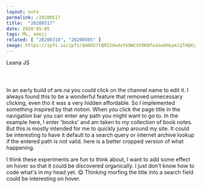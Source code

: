 ```yaml
---
layout: note
permalink: /20200517
title:  "20200517"
date: 2020-05-05
tags: ML, emoji
related: [ "20200318", "20200505" ]
image: https://ipfs.io/ipfs/QmNXG7tQM2JdwdvYk9WCXX9KNfeaGu6hbymJqTHQXLfs9v?filename=20200318.png
---
```


Leana JS
```



```







In an early build of are.na you could click on the channel name to edit it. I always found this to be a wonderful feature that removed unnecessary clicking, even tho it was a very hidden affordable. So I implemented something inspired by that notion. When you click the page title in the navigation bar you can enter any path you might want to go to. In the example here, I enter 'books' and am taken to my collection of book notes. But this is mostly intended for me to quickly jump around my site. It could be interesting to have it default to a search query or internet archive lookup if the entered path is not valid.
here is a better cropped version of what happening.

I think these experiments are fun to think about, I want to add some effect on hover so that it could be discovered organically. I just don't know how to code what's in my head yet. :yum:
Thinking morfing the title into a search field could be interesting on hover.
